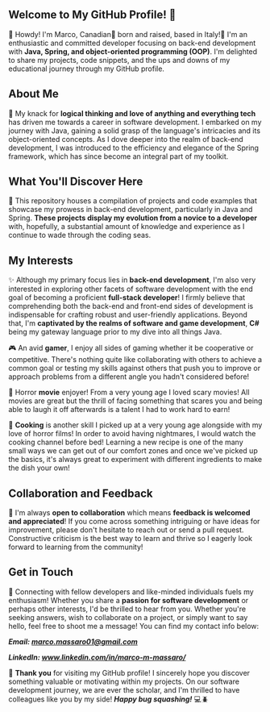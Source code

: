 ## Welcome to My GitHub Profile! 🎉

👋 Howdy! I'm Marco, Canadian🍁 born and raised, based in Italy!🤌 I'm an enthusiastic and committed developer focusing on back-end development with **Java, Spring, and object-oriented programming (OOP)**. I'm delighted to share my projects, code snippets, and the ups and downs of my educational journey through my GitHub profile.

## About Me

🚀 My knack for **logical thinking and love of anything and everything tech** has driven me towards a career in software development. I embarked on my journey with Java, gaining a solid grasp of the language's intricacies and its object-oriented concepts. As I dove deeper into the realm of back-end development, I was introduced to the efficiency and elegance of the Spring framework, which has since become an integral part of my toolkit.

## What You'll Discover Here

📂 This repository houses a compilation of projects and code examples that showcase my prowess in back-end development, particularly in Java and Spring. **These projects display my evolution from a novice to a developer** with, hopefully, a substantial amount of knowledge and experience as I continue to wade through the coding seas.

## My Interests

✨ Although my primary focus lies in **back-end development**, I'm also very interested in exploring other facets of software development with the end goal of becoming a proficient **full-stack developer**! I firmly believe that comprehending both the back-end and front-end sides of development is indispensable for crafting robust and user-friendly applications. Beyond that, I'm **captivated by the realms of software and game development**, **C#** being my gateway language prior to my dive into all things Java.

🎮 An avid **gamer**, I enjoy all sides of gaming whether it be cooperative or competitive. There's nothing quite like collaborating with others to achieve a common goal or testing my skills against others that push you to improve or approach problems from a different angle you hadn't considered before!

👻 Horror **movie** enjoyer! From a very young age I loved scary movies! All movies are great but the thrill of facing something that scares you and being able to laugh it off afterwards is a talent I had to work hard to earn!

🍳 **Cooking** is another skill I picked up at a very young age alongside with my love of horror films! In order to avoid having nightmares, I would watch the cooking channel before bed! Learning a new recipe is one of the many small ways we can get out of our comfort zones and once we've picked up the basics, it's always great to experiment with different ingredients to make the dish your own!

## Collaboration and Feedback

🤝 I'm always **open to collaboration** which means **feedback is welcomed and appreciated**! If you come across something intriguing or have ideas for improvement, please don't hesitate to reach out or send a pull request. Constructive criticism is the best way to learn and thrive so I eagerly look forward to learning from the community!

## Get in Touch

📧 Connecting with fellow developers and like-minded individuals fuels my enthusiasm! Whether you share a **passion for software development** or perhaps other interests, I'd be thrilled to hear from you. Whether you're seeking answers, wish to collaborate on a project, or simply want to say hello, feel free to shoot me a message! You can find my contact info below:

***Email: marco.massaro01@gmail.com***

***LinkedIn: www.linkedin.com/in/marco-m-massaro/***

🎈 **Thank you** for visiting my GitHub profile! I sincerely hope you discover something valuable or motivating within my projects. On our software development journey, we are ever the scholar, and I'm thrilled to have colleagues like you by my side! ***Happy bug squashing!*** 💻🪲
